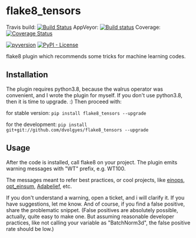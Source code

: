 flake8_tensors
==============

Travis build: [![Build Status](https://travis-ci.org/dvolgyes/flake8_tensors.svg?branch=main)](https://travis-ci.org/dvolgyes/flake8_tensors)
AppVeyor: [![Build status](https://ci.appveyor.com/api/projects/status/f4mhrp8oi4r8fvrd?svg=true)](https://ci.appveyor.com/project/dvolgyes/flake8-tensors)
Coverage: [![Coverage Status](https://img.shields.io/coveralls/github/dvolgyes/flake8_tensors/main)](https://coveralls.io/github/dvolgyes/flake8_tensors)

[![pyversion](https://img.shields.io/pypi/pyversions/flake8_tensors.svg)](https://pypi.org/project/flake8_tensors/)
[![PyPI - License](https://img.shields.io/pypi/l/flake8_tensors.svg)](https://github.com/dvolgyes/flake8_tensors/raw/master/LICENSE.txt)


flake8 plugin which recommends some tricks for machine learning codes.

## Installation

The plugin requires python3.8, because the walrus operator was convenient,
and I wrote the plugin for myself. If you don't use python3.8, then it is
time to upgrade. :) Then proceed with:

for stable version:
`pip install flake8_tensors --upgrade`

for the development:
`pip install git+git://github.com/dvolgyes/flake8_tensors --upgrade`


## Usage

After the code is installed, call flake8 on your project.
The plugin emits warning messages with "WT" prefix, e.g. WT100.

The messages meant to refer best practices, or cool projects,
like [einops](https://github.com/arogozhnikov/einops), [opt_einsum](https://github.com/dgasmith/opt_einsum),
[Adabelief](https://juntang-zhuang.github.io/adabelief/), etc.

If you don't understand a warning, open a ticket, and i will clarify it.
If you have suggestions, let me know. And of course, if you find
a false positive, share the problematic snippet.
(False positives are absolutely possible, actually, quite easy to make one.
But assuming reasonable developer practices, like not calling your variable
as "BatchNorm3d", the false positive rate should be low.)


